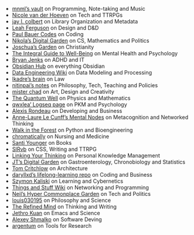 -   [mnml’s vault](https://publish.obsidian.md/manuel) on Programming, Note-taking and Music
-   [Nicole van der Hoeven](https://notes.nicolevanderhoeven.com/) on Tech and TTRPGs
-   [jay l. colbert](https://wilde-at-heart.garden/) on Library Organization and Metadata
-   [Leah Ferguson](https://notes.leahferguson.com/) on Design and D&D
-   [Paul Bauer Codes](https://bauer.codes/notes) on Coding
-   [Nikola’s Digital Garden](https://notes.nikolamilekic.com/) on CS, Mathematics and Politics
-   [Joschua’s Garden](https://joschuasgarden.com/) on Christianity
-   [The Integral Guide to Well-Being](https://integralguide.com/) on Mental Health and Psychology
-   [Bryan Jenks](https://publish.obsidian.md/bryan-jenks) on ADHD and IT
-   [Obsidian Hub](https://publish.obsidian.md/hub) on everything Obsidian
-   [Data Engineering Wiki](https://dataengineering.wiki/) on Data Modeling and Processing
-   [lkadre’s brain](https://brain.lkadre.com/) on Law
-   [nitinpai’s notes](https://notes.nitinpai.in/) on Philosophy, Tech, Teaching and Policies
-   [mister chad](https://mister-chad.com/) on Art, Design and Creativity
-   [The Quantum Well](https://publish.obsidian.md/myquantumwell/) on Physics and Mathematics
-   [qwxlea’ Logseq page](https://qwxlea.github.io/#/page/Start%20here) on PKM and Psychology
-   [Alexis Rondeau](https://publish.obsidian.md/alexisrondeau/) on Developing and Business
-   [Anne-Laure Le Cunff’s Mental Nodes](https://www.mentalnodes.com/) on Metacognition and Networked Thinking
-   [Walk in the Forest](https://walkintheforest.com/) on Python and Bioengineering
-   [chromatically](https://publish.obsidian.md/chromatically) on Nursing and Medicine
-   [Santi Younger](https://publish.obsidian.md/santi) on Books
-   [SlRvb](https://publish.obsidian.md/slrvb) on CSS, Writing and TTRPG
-   [Linking Your Thinking](https://notes.linkingyourthinking.com/) on Personal Knowledge Management
-   [JT’s Digital Garden](https://notes.gnotract.com/) on Gastroenterology, Chronobiology and Statistics
-   [Tom Critchlow](https://tomcritchlow.com/wiki/) on Architecture
-   [daryllxd’s lifelong-learning repo](https://github.com/daryllxd/lifelong-learning) on Coding and Business
-   [Szymon Kaliski](https://szymonkaliski.com/notes/) on Learning and Cybernetics
-   [Things and Stuff Wiki](https://wiki.thingsandstuff.org/) on Networking and Programming
-   [Neil’s Hyper Commonplace Garden](https://commonplace.doubleloop.net/) on Tech and Politics
-   [louis030195](https://brain.louis030195.com/) on Philosophy and Science
-   [The Refined Mind](https://refinedmind.co/) on Thinking and Writing
-   [Jethro Kuan](https://braindump.jethro.dev/) on Emacs and Science
-   [Alexey Shmalko](https://www.alexeyshmalko.com/) on Software Deving
-   [argentum](https://publish.obsidian.md/argenos) on Tools for Research
